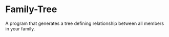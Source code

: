 # Family-Tree
A program that generates a tree defining relationship between all members in your family. 
